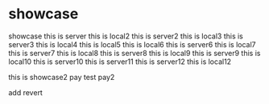 # showcase

showcase
this is server
this is local2
this is server2
this is local3
this is server3
this is local4
this is local5
this is local6
this is server6
this is local7
this is server7
this is local8
this is server8
this is local9
this is server9
this is local10
this is server10
this is server11
this is server12
this is local12

this is showcase2
pay test
pay2

add revert